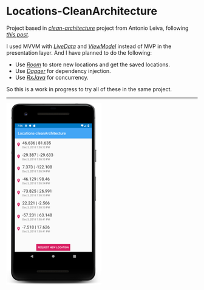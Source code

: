 # Locations-CleanArchitecture

Project based in [*clean-architecture*](https://github.com/antoniolg/clean-architecture) project from Antonio Leiva, following [*this post*](https://devexperto.com/clean-architecture-android/).

I used MVVM with [*LiveData*](https://developer.android.com/topic/libraries/architecture/livedata) and [*ViewModel*](https://developer.android.com/topic/libraries/architecture/viewmodel) instead of MVP in the presentation layer. And I have planned to do the following:
- Use [*Room*](https://developer.android.com/topic/libraries/architecture/room) to store new locations and get the saved locations.
- Use [*Dagger*](https://google.github.io/dagger/) for dependency injection.
- Use [*RxJava*](https://github.com/ReactiveX/RxJava) for concurrency.

So this is a work in progress to try all of these in the same project.

* * *

<img src="img/device-2018-12-03-195720.png" width=250>
